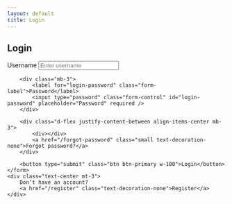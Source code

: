 ```yaml
---
layout: default
title: Login
---
```


<div class="form-container mx-auto">
	<h2 class="text-center mb-4">Login</h2>
	<form>
		<div class="mb-3">
			<label for="login-username" class="form-label">Username</label>
			<input type="text" class="form-control" id="login-username" placeholder="Enter username" required />
		</div>

		<div class="mb-3">
			<label for="login-password" class="form-label">Password</label>
			<input type="password" class="form-control" id="login-password" placeholder="Password" required />
		</div>

		<div class="d-flex justify-content-between align-items-center mb-3">
			<div></div>
			<a href="/forgot-password" class="small text-decoration-none">Forgot password?</a>
		</div>

		<button type="submit" class="btn btn-primary w-100">Login</button>
	</form>
	<div class="text-center mt-3">
		Don’t have an account?
		<a href="/register" class="text-decoration-none">Register</a>
	</div>
</div>